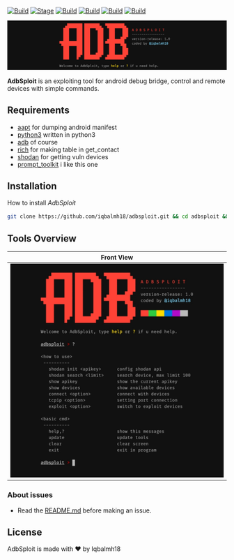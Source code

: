 
[![Build](https://img.shields.io/badge/AdbSploit-brightgreen.svg?maxAge=259200)]()
[![Stage](https://img.shields.io/badge/Version-1.0-brightgreen.svg)]()
[![Build](https://img.shields.io/badge/Support-Linux&Termux-orange.svg)]()
[![Build](https://img.shields.io/badge/Exploit-ADB-red.svg?maxAge=259200)]()
[![Build](https://img.shields.io/badge/Language-Python3-blue.svg?maxAge=259200)]()
[![Build](https://img.shields.io/badge/Contributor-iqbalmh18-red.svg?style=flat)]()

![Banner](https://raw.githubusercontent.com/iqbalmh18/adbsploit/main/.readme/20201011_222024.jpg)

**AdbSploit** is an exploiting tool for android debug bridge, control and remote devices with simple commands. 

## Requirements
- [aapt](https://androidaapt.com/) for dumping android manifest
- [python3](https://www.python.org/downloads/release/python-386) written in python3
- [adb](https://pkgs.org/download/android-tools-adb) of course
- [rich](https://pypi.org/project/rich/) for making table in get_contact
- [shodan](https://pypi.org/project/shodan/) for getting vuln devices
- [prompt_toolkit](https://pypi.org/project/prompt_toolkit) i like this one

## Installation
How to install *AdbSploit* 
```bash
git clone https://github.com/iqbalmh18/adbsploit.git && cd adbsploit && chmod +x setup && ./setup
```
## Tools Overview
| Front View |
| ------------  |
|![Index](https://raw.githubusercontent.com/iqbalmh18/adbsploit/main/.readme/20201011_222154.jpg)|

### About issues
- Read the [README.md](https://github.com/iqbalmh18/adbsploit/blob/master/README.md) before making an issue.

## License
AdbSploit is made with ❤️ by Iqbalmh18


